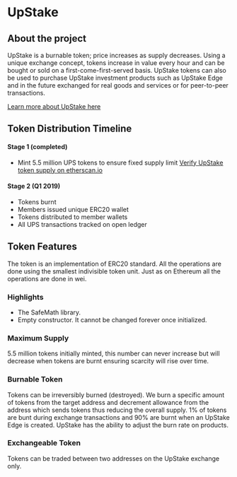 # UpStake

## About the project

UpStake is a burnable token; price increases as supply decreases. Using a unique exchange concept, tokens increase in value every hour and can be bought or sold on a first-come-first-served basis. UpStake tokens can also be used to purchase UpStake investment products such as UpStake Edge and in the future exchanged for real goods and services or for peer-to-peer transactions.

[Learn more about UpStake here](https://upstake.com "UpStake Website")

## Token Distribution Timeline

#### Stage 1 (completed)
- Mint 5.5 million UPS tokens to ensure fixed supply limit [Verify UpStake token supply on etherscan.io](https://etherscan.io/token/ "UpStake Master Wallet")

#### Stage 2 (Q1 2019)
- Tokens burnt
- Members issued unique ERC20 wallet
- Tokens distributed to member wallets
- All UPS transactions tracked on open ledger

## Token Features

The token is an implementation of ERC20 standard. All the operations are done using the smallest indivisible token unit. Just as on Ethereum all the operations are done in wei. 

### Highlights
- The SafeMath library.
- Empty constructor. It cannot be changed forever once initialized.

### Maximum Supply
5.5 million tokens initially minted, this number can never increase but will decrease when tokens are burnt ensuring scarcity will rise over time.

### Burnable Token
Tokens can be irreversibly burned (destroyed). We burn a specific amount of tokens from the target address and decrement allowance from the address which sends tokens thus reducing the overall supply. 1% of tokens are bunt during exchange transactions and 90% are burnt when an UpStake Edge is created. UpStake has the ability to adjust the burn rate on products.

### Exchangeable Token
Tokens can be traded between two addresses on the UpStake exchange only.



